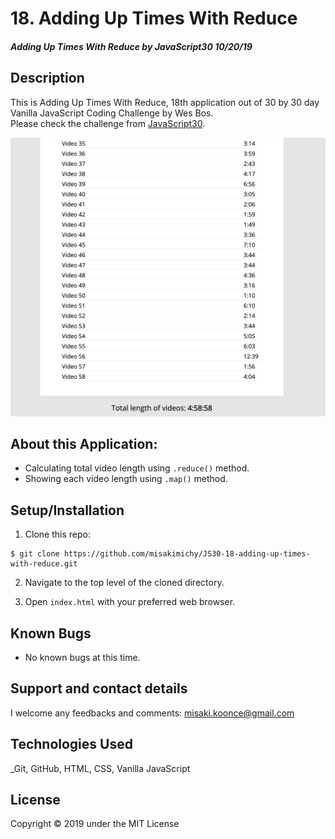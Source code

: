 # 18. Adding Up Times With Reduce

#### _Adding Up Times With Reduce by JavaScript30 10/20/19_

## Description
This is Adding Up Times With Reduce, 18th application out of 30 by 30 day Vanilla JavaScript Coding Challenge by Wes Bos.<br>
Please check the challenge from [JavaScript30](http://wesbos.com/javascript30/).

![Screenshot of the app](img/screenshot.png)


## About this Application:
- Calculating total video length using `.reduce()` method.
- Showing each video length using `.map()` method.

## Setup/Installation

1. Clone this repo:
```
$ git clone https://github.com/misakimichy/JS30-18-adding-up-times-with-reduce.git
```

2. Navigate to the top level of the cloned directory.

3. Open `index.html` with your preferred web browser.

## Known Bugs
* No known bugs at this time.

## Support and contact details
 I welcome any feedbacks and comments: misaki.koonce@gmail.com

## Technologies Used
_Git, GitHub, HTML, CSS, Vanilla JavaScript

## License
Copyright © 2019 under the MIT License